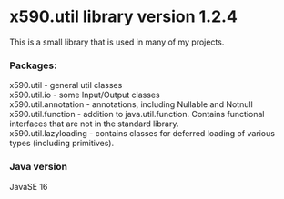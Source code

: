 # x590.util library version 1.2.4
This is a small library that is used in many of my projects.

### Packages:
x590.util - general util classes  
x590.util.io - some Input/Output classes  
x590.util.annotation - annotations, including Nullable and Notnull  
x590.util.function - addition to java.util.function. Contains functional interfaces that are not in the standard library.  
x590.util.lazyloading - contains classes for deferred loading of various types (including primitives).  

### Java version
JavaSE 16
